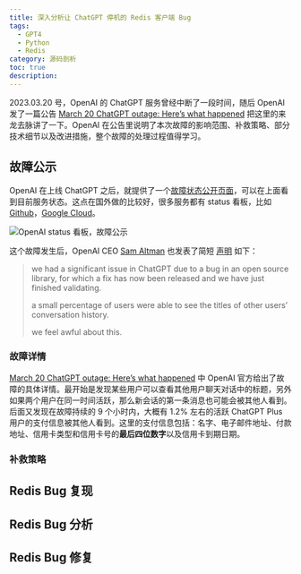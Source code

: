 ```yaml
---
title: 深入分析让 ChatGPT 停机的 Redis 客户端 Bug
tags:
  - GPT4
  - Python
  - Redis
category: 源码剖析
toc: true
description: 
---
```


2023.03.20 号，OpenAI 的 ChatGPT 服务曾经中断了一段时间，随后 OpenAI 发了一篇公告 [March 20 ChatGPT outage: Here’s what happened](https://openai.com/blog/march-20-chatgpt-outage) 把这里的来龙去脉讲了一下。OpenAI 在公告里说明了本次故障的影响范围、补救策略、部分技术细节以及改进措施，整个故障的处理过程值得学习。

## 故障公示

OpenAI 在上线 ChatGPT 之后，就提供了一个[故障状态公开页面](https://status.openai.com/)，可以在上面看到目前服务状态。这点在国外做的比较好，很多服务都有 status 看板，比如 [Github](https://www.githubstatus.com/)，[Google Cloud](https://status.cloud.google.com/)。

![OpenAI status 看板，故障公示](https://slefboot-1251736664.cos.ap-beijing.myqcloud.com/20230725_redis_python_bug_status.png)

这个故障发生后，OpenAI CEO [Sam Altman](https://twitter.com/sama) 也发表了简短 [声明](https://twitter.com/sama/status/1638635717462200320) 如下：

> we had a significant issue in ChatGPT due to a bug in an open source library, for which a fix has now been released and we have just finished validating.
> 
> a small percentage of users were able to see the titles of other users’ conversation history.
> 
> we feel awful about this.

### 故障详情

[March 20 ChatGPT outage: Here’s what happened](https://openai.com/blog/march-20-chatgpt-outage) 中 OpenAI 官方给出了故障的具体详情。最开始是发现某些用户可以查看其他用户聊天对话中的标题，另外如果两个用户在同一时间活跃，那么新会话的第一条消息也可能会被其他人看到。后面又发现在故障持续的 9 个小时内，大概有 1.2% 左右的活跃 ChatGPT Plus 用户的支付信息被其他人看到。这里的支付信息包括：名字、电子邮件地址、付款地址、信用卡类型和信用卡号的**最后四位数字**以及信用卡到期日期。

### 补救策略


## Redis Bug 复现

## Redis Bug 分析

## Redis Bug 修复

